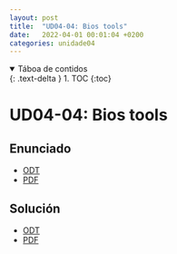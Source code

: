 ```yaml
---
layout: post
title:  "UD04-04: Bios tools"
date:   2022-04-01 00:01:04 +0200
categories: unidade04
---
```


<details open markdown="block">
  <summary>
    Táboa de contidos
  </summary>
  {: .text-delta }
1. TOC
{:toc}
</details>

# UD04-04: Bios tools



## Enunciado 
* [ODT]({{site.baseurl}}/unidade04/t04-bios-tools/t04-INFO-PLACA-BASE-CoolerMaster-AMD_alumno.odt)
* [PDF]({{site.baseurl}}/unidade04/t04-bios-tools/t04-INFO-PLACA-BASE-CoolerMaster-AMD_alumno.pdf)


## Solución 
* [ODT]({{site.baseurl}}/unidade04/t04-bios-tools/t04-INFO-PLACA-BASE-CoolerMaster-AMD.odt)
* [PDF]({{site.baseurl}}/unidade04/t04-bios-tools/t04-INFO-PLACA-BASE-CoolerMaster-AMD.pdf)

